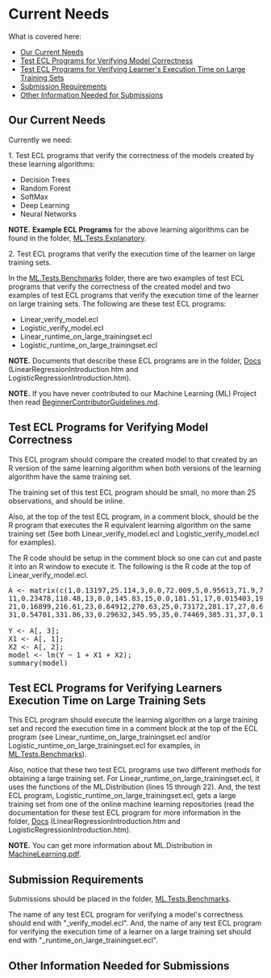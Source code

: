 Current Needs
=============

What is covered here:

- [Our Current Needs](#our-current-needs)
- [Test ECL Programs for Verifying Model Correctness](#test-ecl-programs-for-verifying-model-correctness)
- [Test ECL Programs for Verifying Learner's Execution Time on Large Training Sets](#test-ecl-programs-for-verifying-learners-execution-time-on-large-training-sets)
- [Submission Requirements](#submission-requirements)
- [Other Information Needed for Submissions](#other-information-needed-for-submissions)

## Our Current Needs

Currently we need:

1\. Test ECL programs that verify the correctness of the models created by these learning algorithms:

 - Decision Trees
 - Random Forest
 - SoftMax
 - Deep Learning
 - Neural Networks

 **NOTE.** **Example ECL Programs** for the above learning algorithms can be found in the folder, [ML.Tests.Explanatory](https://github.com/hpcc-systems/ecl-ml/tree/master/ML/Tests/Explanatory).

2\. Test ECL programs that verify the execution time of the learner on large training sets.

In the [ML.Tests.Benchmarks](https://github.com/hpcc-systems/ecl-ml/tree/master/ML/Tests/Benchmarks) folder, there are two examples of test ECL programs that verify the correctness of the created model and two examples of test ECL programs that verify the execution time of the learner on large training sets. The following are these test ECL programs:

- Linear\_verify_model.ecl
- Logistic\_verify_model.ecl
- Linear\_runtime\_on\_large\_trainingset.ecl
- Logistic\_runtime\_on\_large\_trainingset.ecl

**NOTE.** Documents that describe these ECL programs are in the folder, [Docs](https://github.com/hpcc-systems/ecl-ml/docs) (LinearRegressionIntroduction.htm and LogisticRegressionIntroduction.htm).

**NOTE.** If you have never contributed to our Machine Learning (ML) Project  then read [BeginnerContributorGuidelines.md](https://github.com/hpcc-systems/ecl-ml/CONTRIBUTING/BeginnerContributorGuidelines.md).

## Test ECL Programs for Verifying Model Correctness

This ECL program should compare the created model to that created by an R version of the same learning algorithm when both versions of the learning algorithm have the same training set.

The training set of this test ECL program should be small, no more than 25 observations, and should be inline.

Also, at the top of the test ECL program, in a comment block, should be the R program that executes the R equivalent learning algorithm on the same training set (See both Linear\_verify\_model.ecl and Logistic\_verify\_model.ecl for examples). 

The R code should be setup in the comment block so one can cut and paste it into an R window to execute it. The following is the R code at the top of Linear\_verify\_model.ecl.

<pre>
A <- matrix(c(1,0.13197,25.114,3,0.0,72.009,5,0.95613,71.9,7,0.57521,97.91,9,0.0,102.2,
11,0.23478,118.48,13,0.0,145.83,15,0.0,181.51,17,0.015403,197.38,19,0.0,214.03,
21,0.16899,216.61,23,0.64912,270.63,25,0.73172,281.17,27,0.64775,295.11,29,0.45092,314.04,
31,0.54701,331.86,33,0.29632,345.95,35,0.74469,385.31,37,0.18896,390.91,39,0.6868,423.49), nrow = 20, ncol = 3, byrow=TRUE);

Y <- A[, 3];
X1 <- A[, 1];
X2 <- A[, 2];
model <- lm(Y ~ 1 + X1 + X2);
summary(model)
</pre>

## Test ECL Programs for Verifying Learners Execution Time on Large Training Sets

This ECL program should execute the learning algorithm on a large training set and record the execution time in a comment block at the top of the ECL program (see Linear\_runtime\_on\_large\_trainingset.ecl and/or Logistic\_runtime\_on\_large\_trainingset.ecl for examples, in [ML.Tests.Benchmarks](https://github.com/hpcc-systems/ecl-ml/tree/master/ML/Tests/Benchmarks)).

Also, notice that these two test ECL programs use two different methods for obtaining a large training set. For Linear\_runtime\_on\_large\_trainingset.ecl, it uses the functions of the ML.Distribution (lines 15 through 22). And, the test ECL program, Logistic\_runtime\_on\_large\_trainingset.ecl, gets a large training set from one of the online machine learning repositories (read the documentation for these test ECL program for more information in the folder, [Docs](https://github.com/hpcc-systems/ecl-ml/docs) (LinearRegressionIntroduction.htm and LogisticRegressionIntroduction.htm).

**NOTE.** You can get more information about ML.Distribution in [MachineLearning.pdf](https://github.com/hpcc-systems/ecl-ml/docs/MachineLearning.pdf).

## Submission Requirements

Submissions should be placed in the folder, [ML.Tests.Benchmarks](https://github.com/hpcc-systems/ecl-ml/tree/master/ML/Tests/Benchmarks). 

The name of any test ECL program for verifying a model's correctness should end with "\_verify\_model.ecl". And, the name of any test ECL program for verifying the execution time of a learner on a large training set should end with "\_runtime\_on\_large\_trainingset.ecl".

## Other Information Needed for Submissions
